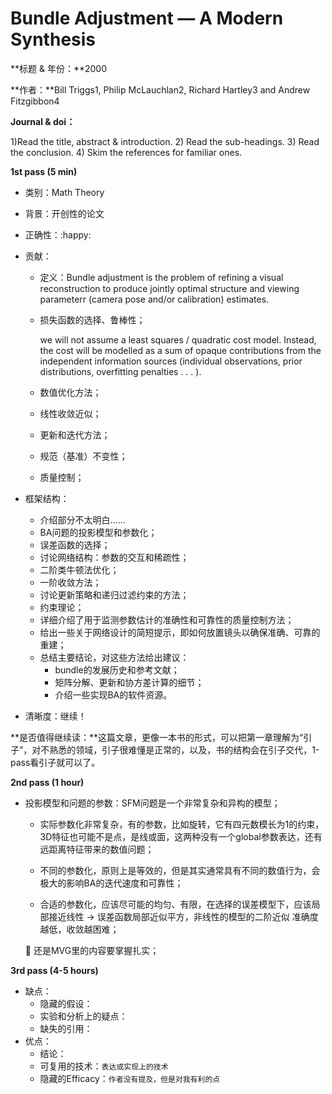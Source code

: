 # Bundle Adjustment — A Modern Synthesis

**标题 & 年份：**2000

**作者：**Bill Triggs1, Philip McLauchlan2, Richard Hartley3 and Andrew Fitzgibbon4

**Journal & doi：**

1)Read the title, abstract & introduction. 2) Read the sub-headings. 3) Read the conclusion. 4) Skim the references for familiar ones.

**1st pass (5 min)**

- 类别：Math Theory

- 背景：开创性的论文

- 正确性：:happy:

- 贡献：
  - 定义：Bundle adjustment is the problem of refining a visual reconstruction to produce jointly optimal structure and viewing parameterr (camera pose and/or calibration) estimates.
  
  - 损失函数的选择、鲁棒性；
  
    we will not assume a least squares / quadratic cost model. Instead, the cost will be modelled as a sum of opaque contributions from the independent information sources (individual observations, prior distributions, overfitting penalties . . . ).
  
  - 数值优化方法；

  - 线性收敛近似；
  
  - 更新和迭代方法；
  
  - 规范（基准）不变性；
  
  - 质量控制；
  
- 框架结构：

  - 介绍部分不太明白……
  - BA问题的投影模型和参数化；
  - 误差函数的选择；
  - 讨论网络结构：参数的交互和稀疏性；
  - 二阶类牛顿法优化；
  - 一阶收敛方法；
  - 讨论更新策略和递归过滤约束的方法；
  - 约束理论；
  - 详细介绍了用于监测参数估计的准确性和可靠性的质量控制方法；
  - 给出一些关于网络设计的简短提示，即如何放置镜头以确保准确、可靠的重建；
  - 总结主要结论，对这些方法给出建议：
    - bundle的发展历史和参考文献；
    - 矩阵分解、更新和协方差计算的细节；
    - 介绍一些实现BA的软件资源。

- 清晰度：继续！

**是否值得继续读：**这篇文章，更像一本书的形式，可以把第一章理解为“引子”，对不熟悉的领域，引子很难懂是正常的，以及，书的结构会在引子交代，1-pass看引子就可以了。

**2nd pass (1 hour)**

- 投影模型和问题的参数：SFM问题是一个非常复杂和异构的模型；

  - 实际参数化非常复杂，有的参数，比如旋转，它有四元数模长为1的约束，3D特征也可能不是点，是线或面，这两种没有一个global参数表达，还有远距离特征带来的数值问题；

  - 不同的参数化，原则上是等效的，但是其实通常具有不同的数值行为，会极大的影响BA的迭代速度和可靠性；
  - 合适的参数化，应该尽可能的均匀、有限，在选择的误差模型下，应该局部接近线性 -> 误差函数局部近似平方，非线性的模型的二阶近似 准确度越低，收敛越困难；

  :triangular_flag_on_post: 还是MVG里的内容要掌握扎实；

  

  

  

**3rd pass (4-5 hours)**

- 缺点：
  - 隐藏的假设：
  - 实验和分析上的疑点：
  - 缺失的引用：
- 优点：
  - 结论：
  - 可复用的技术：`表达或实现上的技术`
  - 隐藏的Efficacy：`作者没有提及，但是对我有利的点`

